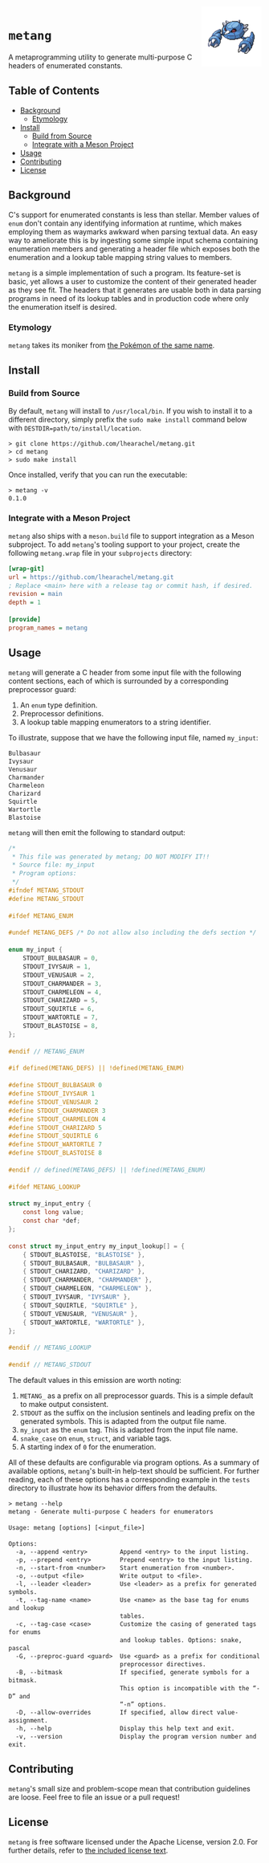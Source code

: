 <img src="img/metang.png" align="right" width="120" alt="In-game sprite of Metang from Pokémon Black and White"/>

# `metang`

A metaprogramming utility to generate multi-purpose C headers of enumerated
constants.

## Table of Contents

<!--toc:start-->
- [Background](#background)
  - [Etymology](#etymology)
- [Install](#install)
  - [Build from Source](#build-from-source)
  - [Integrate with a Meson Project](#integrate-with-a-meson-project)
- [Usage](#usage)
- [Contributing](#contributing)
- [License](#license)
<!--toc:end-->

## Background

C's support for enumerated constants is less than stellar. Member values of
`enum` don't contain any identifying information at runtime, which makes
employing them as waymarks awkward when parsing textual data. An easy way to
ameliorate this is by ingesting some simple input schema containing enumeration
members and generating a header file which exposes both the enumeration and a
lookup table mapping string values to members.

`metang` is a simple implementation of such a program. Its feature-set is basic,
yet allows a user to customize the content of their generated header as they see
fit. The headers that it generates are usable both in data parsing programs in
need of its lookup tables and in production code where only the enumeration
itself is desired.

### Etymology

`metang` takes its moniker from [the Pokémon of the same name][metang-pokedex].

## Install

### Build from Source

By default, `metang` will install to `/usr/local/bin`. If you wish to install it
to a different directory, simply prefix the `sudo make install` command below
with `DESTDIR=path/to/install/location`.

```shell
> git clone https://github.com/lhearachel/metang.git
> cd metang
> sudo make install
```

Once installed, verify that you can run the executable:

```shell
> metang -v
0.1.0
```

### Integrate with a Meson Project

`metang` also ships with a `meson.build` file to support integration as a Meson
subproject. To add `metang`'s tooling support to your project, create the
following `metang.wrap` file in your `subprojects` directory:

```ini
[wrap-git]
url = https://github.com/lhearachel/metang.git
; Replace <main> here with a release tag or commit hash, if desired.
revision = main
depth = 1

[provide]
program_names = metang
```

## Usage

`metang` will generate a C header from some input file with the following
content sections, each of which is surrounded by a corresponding preprocessor
guard:

1. An `enum` type definition.
2. Preprocessor definitions.
3. A lookup table mapping enumerators to a string identifier.

To illustrate, suppose that we have the following input file, named `my_input`:

```text
Bulbasaur
Ivysaur
Venusaur
Charmander
Charmeleon
Charizard
Squirtle
Wartortle
Blastoise
```

`metang` will then emit the following to standard output:

```c
/*
 * This file was generated by metang; DO NOT MODIFY IT!!
 * Source file: my_input
 * Program options:
 */
#ifndef METANG_STDOUT
#define METANG_STDOUT

#ifdef METANG_ENUM

#undef METANG_DEFS /* Do not allow also including the defs section */

enum my_input {
    STDOUT_BULBASAUR = 0,
    STDOUT_IVYSAUR = 1,
    STDOUT_VENUSAUR = 2,
    STDOUT_CHARMANDER = 3,
    STDOUT_CHARMELEON = 4,
    STDOUT_CHARIZARD = 5,
    STDOUT_SQUIRTLE = 6,
    STDOUT_WARTORTLE = 7,
    STDOUT_BLASTOISE = 8,
};

#endif // METANG_ENUM

#if defined(METANG_DEFS) || !defined(METANG_ENUM)

#define STDOUT_BULBASAUR 0
#define STDOUT_IVYSAUR 1
#define STDOUT_VENUSAUR 2
#define STDOUT_CHARMANDER 3
#define STDOUT_CHARMELEON 4
#define STDOUT_CHARIZARD 5
#define STDOUT_SQUIRTLE 6
#define STDOUT_WARTORTLE 7
#define STDOUT_BLASTOISE 8

#endif // defined(METANG_DEFS) || !defined(METANG_ENUM)

#ifdef METANG_LOOKUP

struct my_input_entry {
    const long value;
    const char *def;
};

const struct my_input_entry my_input_lookup[] = {
    { STDOUT_BLASTOISE, "BLASTOISE" },
    { STDOUT_BULBASAUR, "BULBASAUR" },
    { STDOUT_CHARIZARD, "CHARIZARD" },
    { STDOUT_CHARMANDER, "CHARMANDER" },
    { STDOUT_CHARMELEON, "CHARMELEON" },
    { STDOUT_IVYSAUR, "IVYSAUR" },
    { STDOUT_SQUIRTLE, "SQUIRTLE" },
    { STDOUT_VENUSAUR, "VENUSAUR" },
    { STDOUT_WARTORTLE, "WARTORTLE" },
};

#endif // METANG_LOOKUP

#endif // METANG_STDOUT
```

The default values in this emission are worth noting:

1. `METANG_` as a prefix on all preprocessor guards. This is a simple default to
   make output consistent.
2. `STDOUT` as the suffix on the inclusion sentinels and leading prefix on the
   generated symbols. This is adapted from the output file name.
3. `my_input` as the `enum` tag. This is adapted from the input file name.
4. `snake_case` on `enum`, `struct`, and variable tags.
5. A starting index of `0` for the enumeration.

All of these defaults are configurable via program options. As a summary of
available options, `metang`'s built-in help-text should be sufficient. For
further reading, each of these options has a corresponding example in the
`tests` directory to illustrate how its behavior differs from the defaults.

```shell
> metang --help
metang - Generate multi-purpose C headers for enumerators

Usage: metang [options] [<input_file>]

Options:
  -a, --append <entry>         Append <entry> to the input listing.
  -p, --prepend <entry>        Prepend <entry> to the input listing.
  -n, --start-from <number>    Start enumeration from <number>.
  -o, --output <file>          Write output to <file>.
  -l, --leader <leader>        Use <leader> as a prefix for generated symbols.
  -t, --tag-name <name>        Use <name> as the base tag for enums and lookup
                               tables.
  -c, --tag-case <case>        Customize the casing of generated tags for enums
                               and lookup tables. Options: snake, pascal
  -G, --preproc-guard <guard>  Use <guard> as a prefix for conditional
                               preprocessor directives.
  -B, --bitmask                If specified, generate symbols for a bitmask.
                               This option is incompatible with the “-D” and
                               “-n” options.
  -D, --allow-overrides        If specified, allow direct value-assignment.
  -h, --help                   Display this help text and exit.
  -v, --version                Display the program version number and exit.
```

## Contributing

`metang`'s small size and problem-scope mean that contribution guidelines are
loose. Feel free to file an issue or a pull request!

## License

`metang` is free software licensed under the Apache License, version 2.0. For
further details, refer to [the included license text](./LICENSE).

[metang-pokedex]: https://www.pokemon.com/us/pokedex/metang
